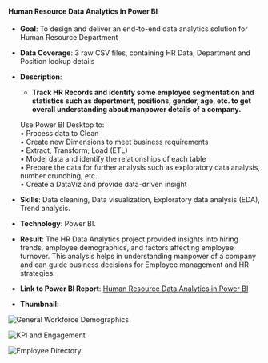 #### Human Resource Data Analytics in Power BI

- **Goal**: To design and deliver an end-to-end data analytics solution for Human Resource Department
- **Data Coverage**: 3 raw CSV files, containing HR Data, Department and Position lookup details
- **Description**:
  - **Track HR Records and identify some employee segmentation and statistics such as depertment, positions, gender, age, etc. to get overall understanding about manpower details of a company.**

   Use Power BI Desktop to: </br>
 • Process data to Clean </br>
 • Create new Dimensions to meet business requirements </br>
 • Extract, Transform, Load (ETL) </br>
 • Model data and identify the relationships of each table </br>
 • Prepare the data for further analysis such as exploratory data analysis, number crunching, etc. </br>
 • Create a DataViz and provide data-driven insight
- **Skills**: Data cleaning, Data visualization, Exploratory data analysis (EDA), Trend analysis.
- **Technology**: Power BI.
- **Result**: The HR Data Analytics project provided insights into hiring trends, employee demographics, and factors affecting employee turnover. This analysis helps in understanding manpower of a company and can guide business decisions for Employee management and HR strategies.
- **Link to Power BI Report**: [Human Resource Data Analytics in Power BI](https://tinyurl.com/HR-Data-Analytics-in-PowerBI)

- **Thumbnail**:

![General Workforce Demographics](https://github.com/user-attachments/assets/daf07782-aa5a-4b88-9c86-6e773f567e41)

![KPI and Engagement](https://github.com/user-attachments/assets/a90c3dcd-230f-4e15-aa83-3a159a37c1f6)

![Employee Directory](https://github.com/user-attachments/assets/762ba525-c39a-4976-83ec-ceec2a3207d1)


